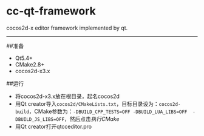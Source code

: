 # cc-qt-framework
cocos2d-x editor framework implemented by qt.

-----------------
##准备
* Qt5.4+
* CMake2.8+
* cocos2d-x3.x

##运行
* 将cocos2d-x3.x放在根目录，起名cocos2d
* 用Qt creator导入`cocos2d/CMakeLists.txt`，目标目录设为：`cocos2d-build`，CMake参数为：`-DBUILD_CPP_TESTS=OFF -DBUILD_LUA_LIBS=OFF  -DBUILD_JS_LIBS=OFF`，然后点击*执行CMake*
* 用Qt creator打开qtcceditor.pro
